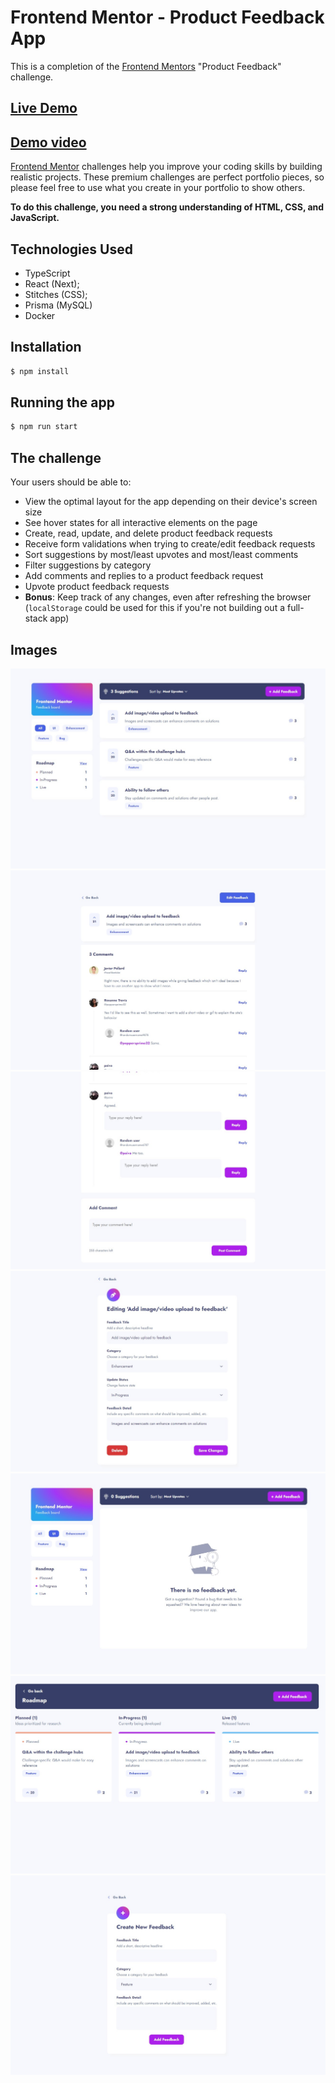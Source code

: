 # Frontend Mentor - Product Feedback App

This is a completion of the [Frontend Mentors](https://frontendmentors.io) "Product Feedback" challenge.

## [Live Demo](https://product-feedback-app-challenge.vercel.app/)

## [Demo video](https://www.loom.com/share/b9dd762f76c84efd98bc1bab7713a8ce?sid=4cd042f2-f2ed-43ed-9f3d-93397a7f2330)

[Frontend Mentor](https://www.frontendmentor.io) challenges help you improve your coding skills by building realistic projects. These premium challenges are perfect portfolio pieces, so please feel free to use what you create in your portfolio to show others.

**To do this challenge, you need a strong understanding of HTML, CSS, and JavaScript.**

## Technologies Used

- TypeScript
- React (Next);
- Stitches (CSS);
- Prisma (MySQL)
- Docker

## Installation

```bash
$ npm install
```

## Running the app

```bash
$ npm run start
```

## The challenge

Your users should be able to:

- View the optimal layout for the app depending on their device's screen size
- See hover states for all interactive elements on the page
- Create, read, update, and delete product feedback requests
- Receive form validations when trying to create/edit feedback requests
- Sort suggestions by most/least upvotes and most/least comments
- Filter suggestions by category
- Add comments and replies to a product feedback request
- Upvote product feedback requests
- **Bonus**: Keep track of any changes, even after refreshing the browser (`localStorage` could be used for this if you're not building out a full-stack app)

## Images

<img src="./images/1-desk.jpg" />
<img src="./images/2-desk.jpg" />
<img src="./images/3-desk.jpg" />
<img src="./images/4-desk.jpg" />
<img src="./images/5-desk.jpg" />
<img src="./images/6-desk.jpg" />
<img src="./images/7-desk.jpg" />
